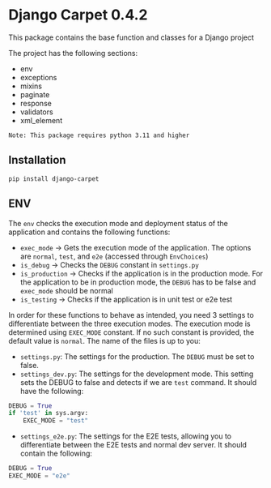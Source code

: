 # Django Carpet 0.4.2

This package contains the base function and classes for a Django project

The project has the following sections:
- env
- exceptions
- mixins
- paginate
- response
- validators
- xml_element

```text
Note: This package requires python 3.11 and higher
```

## Installation
```text
pip install django-carpet
```


## ENV
The `env` checks the execution mode and deployment status of the application and contains the following functions:
- `exec_mode` -> Gets the execution mode of the application. The options are `normal`, `test`, and `e2e` (accessed through `EnvChoices`)
- `is_debug` -> Checks the `DEBUG` constant in `settings.py`
- `is_production` -> Checks if the application is in the production mode. For the application to be in production mode, the `DEBUG` has to be false and `exec_mode` should be normal
- `is_testing` -> Checks if the application is in unit test or e2e test

In order for these functions to behave as intended, you need 3 settings to differentiate between the three execution modes. The execution mode is determined using `EXEC_MODE` constant. If no such constant is provided, the default value is `normal`. The name of the files is up to you:
- `settings.py`: The settings for the production. The `DEBUG` must be set to false.
- `settings_dev.py`: The settings for the development mode. This setting sets the DEBUG to false and detects if we are `test` command. It should have the following:
```python
DEBUG = True
if 'test' in sys.argv:
    EXEC_MODE = "test"
```
- `settings_e2e.py`: The settings for the E2E tests, allowing you to differentiate between the E2E tests and normal dev server. It should contain the following:
```python
DEBUG = True
EXEC_MODE = "e2e"
```
